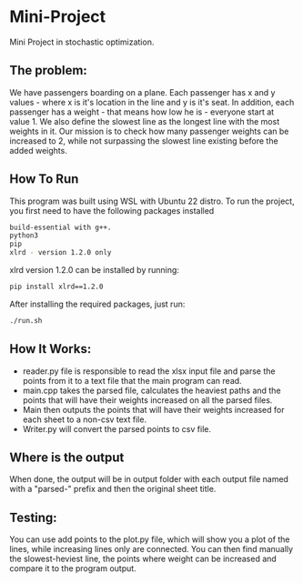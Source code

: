 # Mini-Project
Mini Project in stochastic optimization.
## The problem:
We have passengers boarding on a plane. Each passenger has x and y values - where x is it's location in the line and y is it's seat.
In addition, each passenger has a weight - that means how low he is - everyone start at value 1.
We also define the slowest line as the longest line with the most weights in it.
Our mission is to check how many passenger weights can be increased to 2, while not surpassing the slowest line existing before the added weights.
## How To Run
This program was built using WSL with Ubuntu 22 distro.
To run the project, you first need to have the following packages installed
```bash
build-essential with g++.
python3
pip
xlrd - version 1.2.0 only
```
xlrd version 1.2.0 can be installed by running:
```bash
pip install xlrd==1.2.0
```
After installing the required packages, just run:
```bash
./run.sh
```
## How It Works:
* reader.py file is responsible to read the xlsx input file and parse the points from it to a text file that the main program can read.
* main.cpp takes the parsed file, calculates the heaviest paths and the points that will have their weights increased on all the parsed files.
* Main then outputs the points that will have their weights increased for each sheet to a non-csv text file.
* Writer.py will convert the parsed points to csv file.

## Where is the output
When done, the output will be in output folder with each output file named with a "parsed-" prefix and then the original sheet title.

## Testing:
You can use add points to the plot.py file, which will show you a plot of the lines, while increasing lines only are connected.
You can then find manually the slowest-heviest line, the points where weight can be increased and compare it to the program output. 
  
